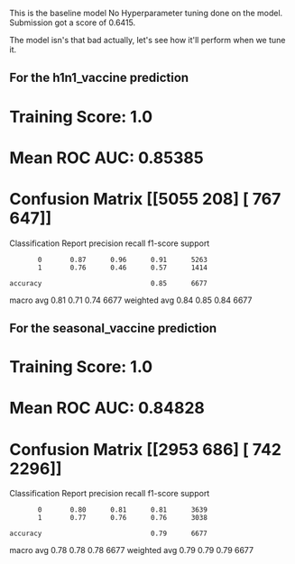 This is the baseline model No Hyperparameter tuning done on the model. Submission got a score of 0.6415.

The model isn's that bad actually, let's see how it'll perform when we tune it.

## For the h1n1_vaccine prediction
Training Score:  1.0
====================================================================================================
Mean ROC AUC: 0.85385
====================================================================================================
Confusion Matrix
 [[5055  208]
 [ 767  647]]
====================================================================================================
Classification Report 
               precision    recall  f1-score   support

           0       0.87      0.96      0.91      5263
           1       0.76      0.46      0.57      1414

    accuracy                           0.85      6677
   macro avg       0.81      0.71      0.74      6677
weighted avg       0.84      0.85      0.84      6677


## For the seasonal_vaccine prediction
Training Score:  1.0
====================================================================================================
Mean ROC AUC: 0.84828
====================================================================================================
Confusion Matrix
 [[2953  686]
 [ 742 2296]]
====================================================================================================
Classification Report 
               precision    recall  f1-score   support

           0       0.80      0.81      0.81      3639
           1       0.77      0.76      0.76      3038

    accuracy                           0.79      6677
   macro avg       0.78      0.78      0.78      6677
weighted avg       0.79      0.79      0.79      6677
